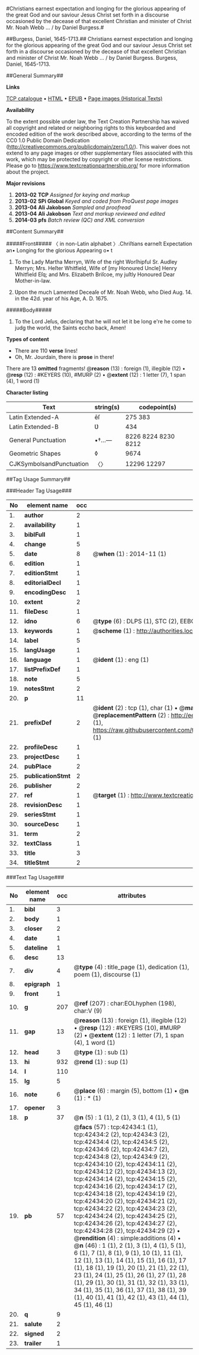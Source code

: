 #Christians earnest expectation and longing for the glorious appearing of the great God and our saviour Jesus Christ set forth in a discourse occasioned by the decease of that excellent Christian and minister of Christ Mr. Noah Webb ... / by Daniel Burgess.#

##Burgess, Daniel, 1645-1713.##
Christians earnest expectation and longing for the glorious appearing of the great God and our saviour Jesus Christ set forth in a discourse occasioned by the decease of that excellent Christian and minister of Christ Mr. Noah Webb ... / by Daniel Burgess.
Burgess, Daniel, 1645-1713.

##General Summary##

**Links**

[TCP catalogue](http://www.ota.ox.ac.uk/tcp/)  • 
[HTML](http://tei.it.ox.ac.uk/tcp/Texts-HTML/free/A30/A30268.html)  • 
[EPUB](http://tei.it.ox.ac.uk/tcp/Texts-EPUB/free/A30/A30268.epub) • 
[Page images (Historical Texts)](https://historicaltexts.jisc.ac.uk/eebo-09097607e)

**Availability**

To the extent possible under law, the Text Creation Partnership has waived all copyright and related or neighboring rights to this keyboarded and encoded edition of the work described above, according to the terms of the CC0 1.0 Public Domain Dedication (http://creativecommons.org/publicdomain/zero/1.0/). This waiver does not extend to any page images or other supplementary files associated with this work, which may be protected by copyright or other license restrictions. Please go to https://www.textcreationpartnership.org/ for more information about the project.

**Major revisions**

1. __2013-02__ __TCP__ *Assigned for keying and markup*
1. __2013-02__ __SPi Global__ *Keyed and coded from ProQuest page images*
1. __2013-04__ __Ali Jakobson__ *Sampled and proofread*
1. __2013-04__ __Ali Jakobson__ *Text and markup reviewed and edited*
1. __2014-03__ __pfs__ *Batch review (QC) and XML conversion*

##Content Summary##

#####Front#####
〈 in non-Latin alphabet 〉.Chriſtians earneſt Expectation an• Longing for the glorious Appearing o• t
1. To the Lady Martha Merryn, Wife of the right Worſhipful Sr. Audley Merryn; Mrs. Heſter Whitfield, Wife of [my Honoured Uncle] Henry Whitfield Eſq; and Mrs. Elizabeth Briſcoe, my juſtly Honoured Dear Mother-in-law.

1. Ʋpon the much Lamented Deceaſe of Mr. Noah Webb, who Died Aug. 14. in the 42d. year of his Age, A. D. 1675.

#####Body#####

1. To the Lord Jeſus, declaring that he will not let it be long e're he come to judg the world, the Saints eccho back, Amen!

**Types of content**

  * There are 110 **verse** lines!
  * Oh, Mr. Jourdain, there is **prose** in there!

There are 13 **omitted** fragments! 
 @__reason__ (13) : foreign (1), illegible (12)  •  @__resp__ (12) : #KEYERS (10), #MURP (2)  •  @__extent__ (12) : 1 letter (7), 1 span (4), 1 word (1)

**Character listing**


|Text|string(s)|codepoint(s)|
|---|---|---|
|Latin Extended-A|ēſ|275 383|
|Latin Extended-B|Ʋ|434|
|General Punctuation|•†…—|8226 8224 8230 8212|
|Geometric Shapes|◊|9674|
|CJKSymbolsandPunctuation|〈〉|12296 12297|

##Tag Usage Summary##

###Header Tag Usage###

|No|element name|occ|attributes|
|---|---|---|---|
|1.|__author__|2||
|2.|__availability__|1||
|3.|__biblFull__|1||
|4.|__change__|5||
|5.|__date__|8| @__when__ (1) : 2014-11 (1)|
|6.|__edition__|1||
|7.|__editionStmt__|1||
|8.|__editorialDecl__|1||
|9.|__encodingDesc__|1||
|10.|__extent__|2||
|11.|__fileDesc__|1||
|12.|__idno__|6| @__type__ (6) : DLPS (1), STC (2), EEBO-CITATION (1), OCLC (1), VID (1)|
|13.|__keywords__|1| @__scheme__ (1) : http://authorities.loc.gov/ (1)|
|14.|__label__|5||
|15.|__langUsage__|1||
|16.|__language__|1| @__ident__ (1) : eng (1)|
|17.|__listPrefixDef__|1||
|18.|__note__|5||
|19.|__notesStmt__|2||
|20.|__p__|11||
|21.|__prefixDef__|2| @__ident__ (2) : tcp (1), char (1)  •  @__matchPattern__ (2) : ([0-9\-]+):([0-9IVX]+) (1), (.+) (1)  •  @__replacementPattern__ (2) : http://eebo.chadwyck.com/downloadtiff?vid=$1&page=$2 (1), https://raw.githubusercontent.com/textcreationpartnership/Texts/master/tcpchars.xml#$1 (1)|
|22.|__profileDesc__|1||
|23.|__projectDesc__|1||
|24.|__pubPlace__|2||
|25.|__publicationStmt__|2||
|26.|__publisher__|2||
|27.|__ref__|1| @__target__ (1) : http://www.textcreationpartnership.org/docs/. (1)|
|28.|__revisionDesc__|1||
|29.|__seriesStmt__|1||
|30.|__sourceDesc__|1||
|31.|__term__|2||
|32.|__textClass__|1||
|33.|__title__|3||
|34.|__titleStmt__|2||


###Text Tag Usage###

|No|element name|occ|attributes|
|---|---|---|---|
|1.|__bibl__|3||
|2.|__body__|1||
|3.|__closer__|2||
|4.|__date__|1||
|5.|__dateline__|1||
|6.|__desc__|13||
|7.|__div__|4| @__type__ (4) : title_page (1), dedication (1), poem (1), discourse (1)|
|8.|__epigraph__|1||
|9.|__front__|1||
|10.|__g__|207| @__ref__ (207) : char:EOLhyphen (198), char:V (9)|
|11.|__gap__|13| @__reason__ (13) : foreign (1), illegible (12)  •  @__resp__ (12) : #KEYERS (10), #MURP (2)  •  @__extent__ (12) : 1 letter (7), 1 span (4), 1 word (1)|
|12.|__head__|3| @__type__ (1) : sub (1)|
|13.|__hi__|932| @__rend__ (1) : sup (1)|
|14.|__l__|110||
|15.|__lg__|5||
|16.|__note__|6| @__place__ (6) : margin (5), bottom (1)  •  @__n__ (1) : * (1)|
|17.|__opener__|3||
|18.|__p__|37| @__n__ (5) : 1 (1), 2 (1), 3 (1), 4 (1), 5 (1)|
|19.|__pb__|57| @__facs__ (57) : tcp:42434:1 (1), tcp:42434:2 (2), tcp:42434:3 (2), tcp:42434:4 (2), tcp:42434:5 (2), tcp:42434:6 (2), tcp:42434:7 (2), tcp:42434:8 (2), tcp:42434:9 (2), tcp:42434:10 (2), tcp:42434:11 (2), tcp:42434:12 (2), tcp:42434:13 (2), tcp:42434:14 (2), tcp:42434:15 (2), tcp:42434:16 (2), tcp:42434:17 (2), tcp:42434:18 (2), tcp:42434:19 (2), tcp:42434:20 (2), tcp:42434:21 (2), tcp:42434:22 (2), tcp:42434:23 (2), tcp:42434:24 (2), tcp:42434:25 (2), tcp:42434:26 (2), tcp:42434:27 (2), tcp:42434:28 (2), tcp:42434:29 (2)  •  @__rendition__ (4) : simple:additions (4)  •  @__n__ (46) : 1 (1), 2 (1), 3 (1), 4 (1), 5 (1), 6 (1), 7 (1), 8 (1), 9 (1), 10 (1), 11 (1), 12 (1), 13 (1), 14 (1), 15 (1), 16 (1), 17 (1), 18 (1), 19 (1), 20 (1), 21 (1), 22 (1), 23 (1), 24 (1), 25 (1), 26 (1), 27 (1), 28 (1), 29 (1), 30 (1), 31 (1), 32 (1), 33 (1), 34 (1), 35 (1), 36 (1), 37 (1), 38 (1), 39 (1), 40 (1), 41 (1), 42 (1), 43 (1), 44 (1), 45 (1), 46 (1)|
|20.|__q__|9||
|21.|__salute__|2||
|22.|__signed__|2||
|23.|__trailer__|1||
